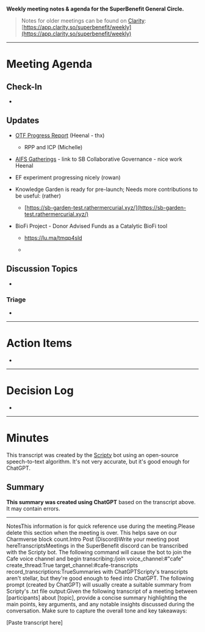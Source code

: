 **Weekly meeting notes & agenda for the SuperBenefit General Circle.**

> Notes for older meetings can be found on [Clarity](https://app.clarity.so/superbenefit/docs/7b03af88-ecdf-4858-8eb8-c0b8d35988f7):
> [https://app.clarity.so/superbenefit/weekly](https://app.clarity.so/superbenefit/weekly)

---

# Meeting Agenda

## Check-In

- 

## Updates

- [OTF Progress Report](https://app.charmverse.io/superbenefit/otf-progress-update-oct-2024-6687670718564704) (Heenal - thx)

  - RPP and ICP (Michelle)

- [AIFS Gatherings](https://app.charmverse.io/superbenefit/all-in-for-sport-workspace-6662291277397556) - link to SB Collaborative Governance - nice work Heenal

- EF experiment progressing nicely (rowan)

- Knowledge Garden is ready for pre-launch; Needs more contributions to be useful: (rather)

  - [https://sb-garden-test.rathermercurial.xyz/](https://sb-garden-test.rathermercurial.xyz/)

- BioFi Project - Donor Advised Funds as a Catalytic BioFi tool

  - https://lu.ma/tmqp4sld

  - 


## Discussion Topics

- 

### Triage

	

  -  

---

# Action Items

- 	

---

# Decision Log

- 

---

# Minutes

This transcript was created by the [Scripty](https://scripty.org/) bot using an open-source speech-to-text algorithm. It's not very accurate, but it's good enough for ChatGPT.

## Summary

**This summary was created using ChatGPT** based on the transcript above. It may contain errors.

> <Paste summary here>

---

NotesThis information is for quick reference use during the meeting.Please delete this section when the meeting is over. This helps save on our Charmverse block count.Intro Post (Discord)Write your meeting post hereTranscriptsMeetings in the SuperBenefit discord can be transcribed with the Scripty bot. The following command will cause the bot to join the Cafe voice channel and begin transcribing:/join voice_channel:#"cafe" create_thread:True target_channel:#cafe-transcripts record_transcriptions:TrueSummaries with ChatGPTScripty's transcripts aren't stellar, but they're good enough to feed into ChatGPT. The following prompt (created by ChatGPT) will usually create a suitable summary from Scripty's .txt file output:Given the following transcript of a meeting between [participants] about [topic], provide a concise summary highlighting the main points, key arguments, and any notable insights discussed during the conversation. Make sure to capture the overall tone and key takeaways:

[Paste transcript here]
